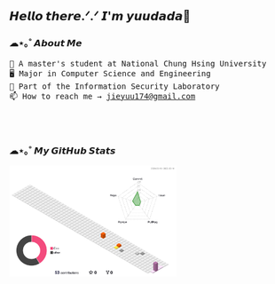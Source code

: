<h2>𝙃𝙚𝙡𝙡𝙤 𝙩𝙝𝙚𝙧𝙚.ᐟ.ᐟ 𝙄'𝙢 𝙮𝙪𝙪𝙙𝙖𝙙𝙖👻</h2>

<h3>☁︎︎⋆｡˚ 𝘼𝙗𝙤𝙪𝙩 𝙈𝙚</h3>
<samp>
  👻 A master's student at National Chung Hsing University <br>
  🖥️ Major in Computer Science and Engineering <br>
  🔐 Part of the Information Security Laboratory <br>
  📫 How to reach me → <a href="mailto:jieyuu174@gmail.com">jieyuu174@gmail.com</a>
</samp>

<br><br>

<h3>☁︎︎⋆｡˚ 𝙈𝙮 𝙂𝙞𝙩𝙃𝙪𝙗 𝙎𝙩𝙖𝙩𝙨</h3>
<p align="left" width=50%>
  <picture>
    <source srcset="/profile-3d-contrib/profile-season-animate.svg" media="(prefers-color-scheme: light)">
    <source srcset="/profile-3d-contrib/profile-night-rainbow.svg" media="(prefers-color-scheme: dark)">
    <img src="/profile-3d-contrib/profile-season-animate.svg" style="width: 60%;" alt="GitHub Profile Image">
  </picture>
</p>

<!--
<p align="left" width=50%>
  <img src="/profile-3d-contrib/profile-season-animate.svg" style="width: 60%;" alt="Light Mode Image" #gh-light-mode-only>
  <img src="/profile-3d-contrib/profile-night-rainbow.svg" style="width: 60%;" alt="Light Mode Image" #gh-dark-mode-only>
</p>
-->

<!--
**yuudada77/yuudada77** is a ✨ _special_ ✨ repository because its `README.md` (this file) appears on your GitHub profile.

Here are some ideas to get you started:

- 🔭 I’m currently working on ...
- 🌱 I’m currently learning ...
- 👯 I’m looking to collaborate on ...
- 🤔 I’m looking for help with ...
- 💬 Ask me about ...
- 📫 How to reach me: ...
- 😄 Pronouns: ...
- ⚡ Fun fact: ...

![JIE YU's GitHub stats](https://github-readme-stats.vercel.app/api?username=yuudada77&show_icons=true&theme=moltack)

<p align="center">
  <img src="/iso-calender-halfyear.svg" align="right" width="40%">
  <img src="https://github-readme-stats.vercel.app/api/top-langs/?username=yuudada77&show_icons=true&layout=donut&theme=vue" align="left" width="40%">
</p>
-->
